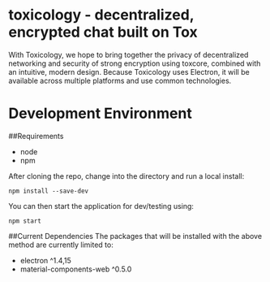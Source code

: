 # toxicology - decentralized, encrypted chat built on Tox
With Toxicology, we hope to bring together the privacy of decentralized networking and security of strong encryption using toxcore, combined with an intuitive, modern design. Because Toxicology uses Electron, it will be available across multiple platforms and use common technologies.

# Development Environment
##Requirements
- node
- npm

After cloning the repo, change into the directory and run a local install:

```
npm install --save-dev
```

You can then start the application for dev/testing using:

```
npm start
```

##Current Dependencies
The packages that will be installed with the above method are currently limited to:
- electron ^1.4,15
- material-components-web ^0.5.0
 
